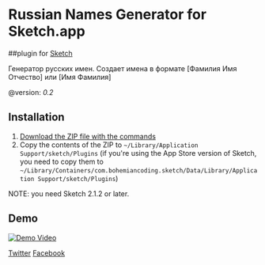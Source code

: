 Russian Names Generator for Sketch.app
=======================
##plugin for [Sketch](http://www.bohemiancoding.com/sketch/)

Генератор русских имен. Создает имена в формате [Фамилия Имя Отчество] или [Имя Фамилия]

@version: *0.2*


## Installation

1. [Download the ZIP file with the commands](https://github.com/parakee/RusNames-for-Sketch.app/archive/master.zip)
2. Copy the contents of the ZIP to `~/Library/Application Support/sketch/Plugins` (if you're using the App Store version of Sketch, you need to copy them to `~/Library/Containers/com.bohemiancoding.sketch/Data/Library/Application Support/sketch/Plugins`)

NOTE: you need Sketch 2.1.2 or later.

## Demo

[![Demo Video](https://dl.dropboxusercontent.com/u/1909742/sketch-plugin/thumb.png)](http://www.youtube.com/watch?v=BX97WXqb454)

 
[Twitter](https://twitter.com/parakee140)
[Facebook](https://www.facebook.com/ramil.shaihutdinov)
